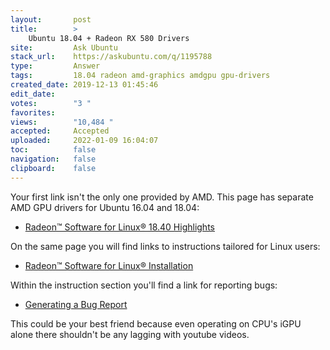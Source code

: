 ```yaml
---
layout:       post
title:        >
    Ubuntu 18.04 + Radeon RX 580 Drivers
site:         Ask Ubuntu
stack_url:    https://askubuntu.com/q/1195788
type:         Answer
tags:         18.04 radeon amd-graphics amdgpu gpu-drivers
created_date: 2019-12-13 01:45:46
edit_date:    
votes:        "3 "
favorites:    
views:        "10,484 "
accepted:     Accepted
uploaded:     2022-01-09 16:04:07
toc:          false
navigation:   false
clipboard:    false
---
```


Your first link isn't the only one provided by AMD. This page has separate AMD GPU drivers for Ubuntu 16.04 and 18.04:

- [Radeon™ Software for Linux® 18.40 Highlights][1]

On the same page you will find links to instructions tailored for Linux users:

- [Radeon™ Software for Linux® Installation][2]

Within the instruction section you'll find a link for reporting bugs:

- [Generating a Bug Report][3]

This could be your best friend because even operating on CPU's iGPU alone there shouldn't be any lagging with youtube videos.


  [1]: https://www.amd.com/en/support/kb/release-notes/rn-prorad-lin-18-40
  [2]: https://amdgpu-install.readthedocs.io/en/latest/
  [3]: https://amdgpu-install.readthedocs.io/en/latest/install-bugrep.html
